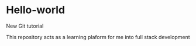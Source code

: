 # Hello-world
New Git tutorial

This repository acts as a learning plaform for me into full stack development
